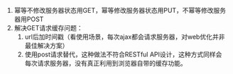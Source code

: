 1. 幂等不修改服务器状态用GET，幂等修改服务器状态用PUT，不幂等修改服务器用POST
2. 解决GET请求缓存问题：
    1. url后加时间戳（看使用场景，每次ajax都会请求服务器，对web优化并非最佳解决方案）
    2. 使用post请求替代，这种做法不符合RESTful API设计，这种方式同样会每次请求服务器，没有真正利用到浏览器自带的缓存功能。